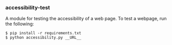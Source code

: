 ### accessibility-test

A module for testing the accessibility of a web page.  To test a webpage, run the following:

```
$ pip install -r requirements.txt
$ python accessibility.py __URL__
```
